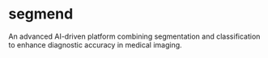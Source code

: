 # segmend
An advanced AI-driven platform combining segmentation and classification to enhance diagnostic accuracy in medical imaging.
